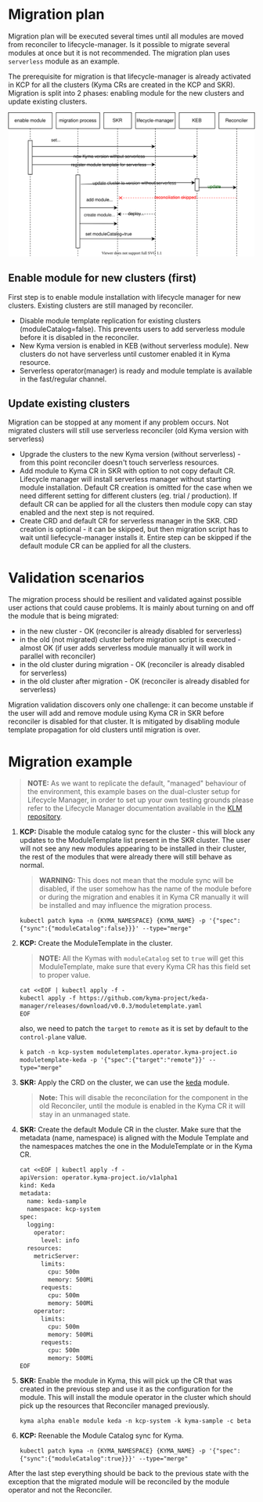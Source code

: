 # Migration plan

Migration plan will be executed several times until all modules are moved from reconciler to lifecycle-manager. Is it possible to migrate several modules at once but it is not recommended. The migration plan uses `serverless` module as an example.

The prerequisite for migration is that lifecycle-manager is already activated in KCP for all the clusters (Kyma CRs are created in the KCP and SKR). Migration is split into 2 phases: enabling module for the new clusters and update existing clusters.

![migration](assets/migration.drawio.svg)

## Enable module for new clusters (first)

First step is to enable module installation with lifecycle manager for new clusters. Existing clusters are still managed by reconciler.
- Disable module template replication for existing clusters (moduleCatalog=false). This prevents users to add serverless module before it is disabled in the reconciler.
- New Kyma version is enabled in KEB (without serverless module). New clusters do not have serverless until customer enabled it in Kyma resource.
- Serverless operator(manager) is ready and module template is available in the fast/regular channel. 

## Update existing clusters

Migration can be stopped at any moment if any problem occurs. Not migrated clusters will still use serverless reconciler (old Kyma version with serverless)

- Upgrade the clusters to the new Kyma version (without serverless) - from this point reconciler doesn't touch serverless resources.
- Add module to Kyma CR in SKR with option to not copy default CR. Lifecycle manager will install serverless manager without starting module installation. Default CR creation is omitted for the case when we need different setting for different clusters (eg. trial / production). If default CR can be applied for all the clusters then module copy can stay enabled and the next step is not required.
- Create CRD  and default CR for serverless manager in the SKR. CRD creation is optional - it can be skipped, but then migration script has to wait until liefecycle-manager installs it. Entire step can be skipped if the default module CR can be applied for all the clusters.

# Validation scenarios

The migration process should be resilient and validated against possible user actions that could cause problems. It is mainly about turning on and off the module that is being migrated:
- in the new cluster - OK (reconciler is already disabled for serverless)
- in the old (not migrated) cluster before migration script is executed - almost OK (if user adds serverless module manually it will work in parallel with reconciler)
- in the old cluster during migration - OK (reconciler is already disabled for serverless)
- in the old cluster after migration - OK (reconciler is already disabled for serverless)

Migration validation discovers only one challenge: it can become unstable if the user will add and remove module using Kyma CR in SKR before reconciler is disabled for that cluster. It is mitigated by disabling module template propagation for old clusters until migration is over.

# Migration example

> **NOTE:** As we want to replicate the default, "managed" behaviour of the environment, this example bases on the dual-cluster setup for Lifecycle Manager, in order to set up your own testing grounds please refer to the Lifecycle Manager documentation available in the [KLM repository](https://github.com/kyma-project/lifecycle-manager).

1. **KCP:** Disable the module catalog sync for the cluster - this will block any updates to the ModuleTemplate list present in the SKR cluster. The user will not see any new modules appearing to be installed in their cluster, the rest of the modules that were already there will still behave as normal.

    > **WARNING:** This does not mean that the module sync will be disabled, if the user somehow has the name of the module before or during the migration and enables it in Kyma CR manually it will be installed and may influence the migration process.

    ```shell
    kubectl patch kyma -n {KYMA_NAMESPACE} {KYMA_NAME} -p '{"spec":{"sync":{"moduleCatalog":false}}}' --type="merge"
    ```

2. **KCP:** Create the ModuleTemplate in the cluster.

    > **NOTE:** All the Kymas with `moduleCatalog` set to `true` will get this ModuleTemplate, make sure that every Kyma CR has this field set to proper value.

    ```shell
    cat <<EOF | kubectl apply -f -
    kubectl apply -f https://github.com/kyma-project/keda-manager/releases/download/v0.0.3/moduletemplate.yaml
    EOF
    ```

    also, we need to patch the `target` to `remote` as it is set by default to the `control-plane` value.

    ```shell
    k patch -n kcp-system moduletemplates.operator.kyma-project.io moduletemplate-keda -p '{"spec":{"target":"remote"}}' --type="merge"
    ```

3. **SKR:** Apply the CRD on the cluster, we can use the [keda](https://github.com/kyma-project/keda-manager) module.

    > **Note:** This will disable the reconcilation for the component in the old Reconciler, until the module is enabled in the Kyma CR it will stay in an unmanaged state.

4. **SKR:** Create the default Module CR in the cluster. Make sure that the metadata (name, namespace) is aligned with the Module Template and the namespaces matches the one in the ModuleTemplate or in the Kyma CR.

    ```shell
    cat <<EOF | kubectl apply -f -
    apiVersion: operator.kyma-project.io/v1alpha1
    kind: Keda
    metadata:
      name: keda-sample
      namespace: kcp-system
    spec:
      logging:
        operator:
          level: info
      resources:
        metricServer:
          limits:
            cpu: 500m
            memory: 500Mi
          requests:
            cpu: 500m
            memory: 500Mi
        operator:
          limits:
            cpu: 500m
            memory: 500Mi
          requests:
            cpu: 500m
            memory: 500Mi
    EOF
    ```

5. **SKR:** Enable the module in Kyma, this will pick up the CR that was created in the previous step and use it as the configuration for the module. This will install the module operator in the cluster which should pick up the resources that Reconciler managed previously.
    ```shell
    kyma alpha enable module keda -n kcp-system -k kyma-sample -c beta
    ```

6. **KCP:** Reenable the Module Catalog sync for Kyma.
    ```shell
    kubectl patch kyma -n {KYMA_NAMESPACE} {KYMA_NAME} -p '{"spec":{"sync":{"moduleCatalog":true}}}' --type="merge"
    ```

After the last step everything should be back to the previous state with the exception that the migrated module will be reconciled by the module operator and not the Reconciler.